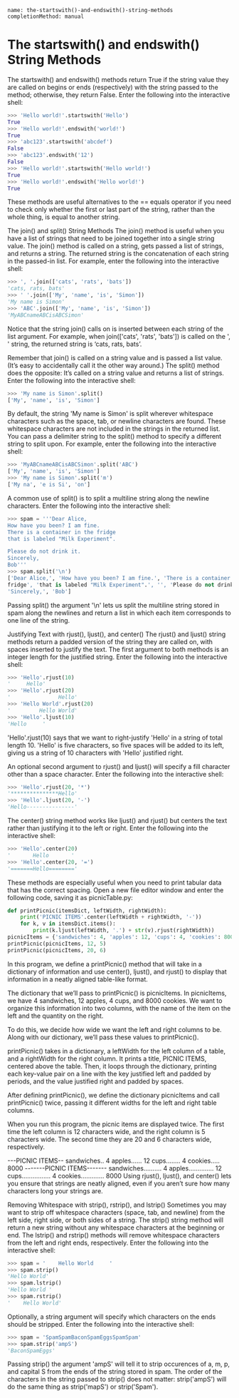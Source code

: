 ```ngMeta
name: the-startswith()-and-endswith()-string-methods
completionMethod: manual
```
# The startswith() and endswith() String Methods
The startswith() and endswith() methods return True if the string value they are called on begins or ends (respectively) with the string passed to the method; otherwise, they return False. Enter the following into the interactive shell:

```python
>>> 'Hello world!'.startswith('Hello')
True
>>> 'Hello world!'.endswith('world!')
True
>>> 'abc123'.startswith('abcdef')
False
>>> 'abc123'.endswith('12')
False
>>> 'Hello world!'.startswith('Hello world!')
True
>>> 'Hello world!'.endswith('Hello world!')
True
```
These methods are useful alternatives to the == equals operator if you need to check only whether the first or last part of the string, rather than the whole thing, is equal to another string.

The join() and split() String Methods
The join() method is useful when you have a list of strings that need to be joined together into a single string value. The join() method is called on a string, gets passed a list of strings, and returns a string. The returned string is the concatenation of each string in the passed-in list. For example, enter the following into the interactive shell:

```python
>>> ', '.join(['cats', 'rats', 'bats'])
'cats, rats, bats'
>>> ' '.join(['My', 'name', 'is', 'Simon'])
'My name is Simon'
>>> 'ABC'.join(['My', 'name', 'is', 'Simon'])
'MyABCnameABCisABCSimon'
```
Notice that the string join() calls on is inserted between each string of the list argument. For example, when join(['cats', 'rats', 'bats']) is called on the ', ' string, the returned string is ‘cats, rats, bats’.

Remember that join() is called on a string value and is passed a list value. (It’s easy to accidentally call it the other way around.) The split() method does the opposite: It’s called on a string value and returns a list of strings. Enter the following into the interactive shell:

```python
>>> 'My name is Simon'.split()
['My', 'name', 'is', 'Simon']
```
By default, the string 'My name is Simon' is split wherever whitespace characters such as the space, tab, or newline characters are found. These whitespace characters are not included in the strings in the returned list. You can pass a delimiter string to the split() method to specify a different string to split upon. For example, enter the following into the interactive shell:

```python
>>> 'MyABCnameABCisABCSimon'.split('ABC')
['My', 'name', 'is', 'Simon']
>>> 'My name is Simon'.split('m')
['My na', 'e is Si', 'on']
```
A common use of split() is to split a multiline string along the newline characters. Enter the following into the interactive shell:

```python
>>> spam = '''Dear Alice,
How have you been? I am fine.
There is a container in the fridge
that is labeled "Milk Experiment".

Please do not drink it.
Sincerely,
Bob'''
>>> spam.split('\n')
['Dear Alice,', 'How have you been? I am fine.', 'There is a container in the'
fridge', 'that is labeled "Milk Experiment".', '', 'Please do not drink it.','
'Sincerely,', 'Bob']
```
Passing split() the argument '\n' lets us split the multiline string stored in spam along the newlines and return a list in which each item corresponds to one line of the string.

Justifying Text with rjust(), ljust(), and center()
The rjust() and ljust() string methods return a padded version of the string they are called on, with spaces inserted to justify the text. The first argument to both methods is an integer length for the justified string. Enter the following into the interactive shell:
```python
>>> 'Hello'.rjust(10)
'     Hello'
>>> 'Hello'.rjust(20)
'               Hello'
>>> 'Hello World'.rjust(20)
'         Hello World'
>>> 'Hello'.ljust(10)
'Hello     '
```
'Hello'.rjust(10) says that we want to right-justify 'Hello' in a string of total length 10. 'Hello' is five characters, so five spaces will be added to its left, giving us a string of 10 characters with 'Hello' justified right.

An optional second argument to rjust() and ljust() will specify a fill character other than a space character. Enter the following into the interactive shell:

```python
>>> 'Hello'.rjust(20, '*')
'***************Hello'
>>> 'Hello'.ljust(20, '-')
'Hello---------------'
```
The center() string method works like ljust() and rjust() but centers the text rather than justifying it to the left or right. Enter the following into the interactive shell:

```python
>>> 'Hello'.center(20)
'       Hello       '
>>> 'Hello'.center(20, '=')
'=======Hello========'
```
These methods are especially useful when you need to print tabular data that has the correct spacing. Open a new file editor window and enter the following code, saving it as picnicTable.py:

```python
def printPicnic(itemsDict, leftWidth, rightWidth):
    print('PICNIC ITEMS'.center(leftWidth + rightWidth, '-'))
    for k, v in itemsDict.items():
        print(k.ljust(leftWidth, '.') + str(v).rjust(rightWidth))
picnicItems = {'sandwiches': 4, 'apples': 12, 'cups': 4, 'cookies': 8000}
printPicnic(picnicItems, 12, 5)
printPicnic(picnicItems, 20, 6)
```
In this program, we define a printPicnic() method that will take in a dictionary of information and use center(), ljust(), and rjust() to display that information in a neatly aligned table-like format.

The dictionary that we’ll pass to printPicnic() is picnicItems. In picnicItems, we have 4 sandwiches, 12 apples, 4 cups, and 8000 cookies. We want to organize this information into two columns, with the name of the item on the left and the quantity on the right.

To do this, we decide how wide we want the left and right columns to be. Along with our dictionary, we’ll pass these values to printPicnic().

printPicnic() takes in a dictionary, a leftWidth for the left column of a table, and a rightWidth for the right column. It prints a title, PICNIC ITEMS, centered above the table. Then, it loops through the dictionary, printing each key-value pair on a line with the key justified left and padded by periods, and the value justified right and padded by spaces.

After defining printPicnic(), we define the dictionary picnicItems and call printPicnic() twice, passing it different widths for the left and right table columns.

When you run this program, the picnic items are displayed twice. The first time the left column is 12 characters wide, and the right column is 5 characters wide. The second time they are 20 and 6 characters wide, respectively.


---PICNIC ITEMS--
sandwiches..    4
apples......   12
cups........    4
cookies..... 8000
-------PICNIC ITEMS-------
sandwiches..........     4
apples..............    12
cups................     4
cookies.............  8000
Using rjust(), ljust(), and center() lets you ensure that strings are neatly aligned, even if you aren’t sure how many characters long your strings are.

Removing Whitespace with strip(), rstrip(), and lstrip()
Sometimes you may want to strip off whitespace characters (space, tab, and newline) from the left side, right side, or both sides of a string. The strip() string method will return a new string without any whitespace characters at the beginning or end. The lstrip() and rstrip() methods will remove whitespace characters from the left and right ends, respectively. Enter the following into the interactive shell:

```python
>>> spam = '    Hello World     '
>>> spam.strip()
'Hello World'
>>> spam.lstrip()
'Hello World '
>>> spam.rstrip()
'    Hello World'
```
Optionally, a string argument will specify which characters on the ends should be stripped. Enter the following into the interactive shell:

```python
>>> spam = 'SpamSpamBaconSpamEggsSpamSpam'
>>> spam.strip('ampS')
'BaconSpamEggs'
```
Passing strip() the argument 'ampS' will tell it to strip occurences of a, m, p, and capital S from the ends of the string stored in spam. The order of the characters in the string passed to strip() does not matter: strip('ampS') will do the same thing as strip('mapS') or strip('Spam').